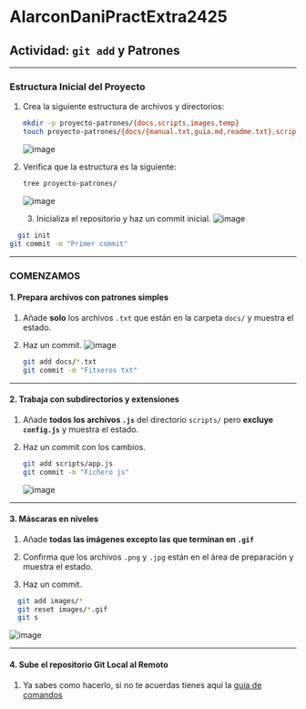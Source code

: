 # AlarconDaniPractExtra2425

## **Actividad: `git add` y Patrones**

---

### **Estructura Inicial del Proyecto**
1. Crea la siguiente estructura de archivos y directorios:
    ```bash
   mkdir -p proyecto-patrones/{docs,scripts,images,temp}
   touch proyecto-patrones/{docs/{manual.txt,guia.md,readme.txt},scripts/{app.js,utils.py,config.js},images/{logo.png,icon.jpg,banner.gif},temp/{pruebas.log,debug.txt,draft.md}}
   ```
   ![image](https://github.com/user-attachments/assets/cd2f5c30-4337-4509-9c8d-15c1f0e4403d)
2. Verifica que la estructura es la siguiente:
    ```bash
   tree proyecto-patrones/

   ```
   ![image](https://github.com/user-attachments/assets/de47f609-ef9f-440e-9947-879799465eaa)

   3. Inicializa el repositorio y haz un commit inicial.
  ![image](https://github.com/user-attachments/assets/d299bc9b-2612-45f5-8fb6-11e55abf9284)

 ```bash
   git init
git commit -m "Primer commit"

   ```
---

### **COMENZAMOS**

#### **1. Prepara archivos con patrones simples**

1. Añade  **solo** los archivos `.txt` que están en la carpeta `docs/` y muestra el estado.

2. Haz un commit.
   ![image](https://github.com/user-attachments/assets/e7ab447f-401f-4030-80d0-978bd8c32649)

    ```bash
   git add docs/*.txt
    git commit -m "Fitxeros txt"

   ```
---

#### **2. Trabaja con subdirectorios y extensiones**

1. Añade **todos los archivos `.js`** del directorio `scripts/` pero **excluye `config.js`** y muestra el estado.

2. Haz un commit con los cambios.

    ```bash
   git add scripts/app.js
    git commit -m "Fichero js"

   ```
    ![image](https://github.com/user-attachments/assets/5fc9207f-bf8c-450d-a363-466680807157)
---

#### **3. Máscaras en niveles**

1. Añade **todas las imágenes excepto las que terminan en `.gif`**

2. Confirma que los archivos `.png` y `.jpg` están en el área de preparación y muestra el estado.

3. Haz un commit.
 ```bash
   git add images/*
   git reset images/*.gif
   git s


   ```
   ![image](https://github.com/user-attachments/assets/d8f43b9f-e4c8-45b3-8045-fcc45e070548)

---

#### **4. Sube el repositorio Git Local al Remoto**

1. Ya sabes como hacerlo, si no te acuerdas tienes aquí la [guía de comandos](https://github.com/VelezBeatriz/ITB-M08-DAW1/blob/main/README.md)
